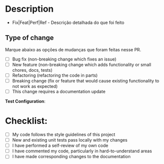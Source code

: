 # Description

- Fix|Feat|Perf|Ref - Descrição detalhada do que foi feito

## Type of change

Marque abaixo as opções de mudanças que foram feitas nesse PR.

- [ ] Bug fix (non-breaking change which fixes an issue)
- [ ] New feature (non-breaking change which adds functionality or small chores, docs, tests)
- [ ] Refactoring (refactoring the code in parts)
- [ ] Breaking change (fix or feature that would cause existing functionality to not work as expected)
- [ ] This change requires a documentation update

**Test Configuration**:

# Checklist:

- [ ] My code follows the style guidelines of this project
- [ ] New and existing unit tests pass locally with my changes
- [ ] I have performed a self-review of my own code
- [ ] I have commented my code, particularly in hard-to-understand areas
- [ ] I have made corresponding changes to the documentation
